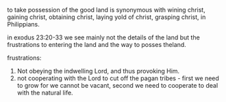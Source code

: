to take possession of the good land is synonymous with wining christ, gaining christ, obtaining christ, laying yold of christ, grasping christ, in Philippians.

in exodus 23:20-33 we see mainly not the details of the land but the frustrations to entering the land and the way to posses theland.

frustrations:
1. Not obeying the indwelling Lord, and thus provoking Him.
2. not cooperating with the Lord to cut off the pagan tribes - first we need to grow for we cannot be vacant, second we need to cooperate to deal with the natural life.
